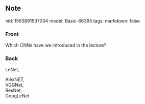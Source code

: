 ## Note
nid: 1563891537034
model: Basic-66395
tags: 
markdown: false

### Front
Which CNNs have we introduced in the lecture?

### Back
LeNet, <div>AlexNET, </div><div>VGGNet, </div><div>ResNet, </div><div>GoogLeNet </div>
